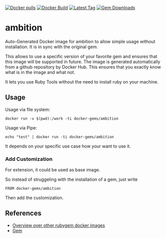 [![Docker pulls](https://img.shields.io/docker/pulls/rubygem/ambition.svg)](https://hub.docker.com/r/rubygem/ambition/)
[![Docker Build](https://img.shields.io/docker/automated/rubygem/ambition.svg)](https://hub.docker.com/r/rubygem/ambition/)
[![Latest Tag](https://img.shields.io/github/tag/docker-rubygem/ambition.svg)](https://hub.docker.com/r/rubygem/ambition/)
[![Gem Downloads](https://img.shields.io/gem/dt/ambition.svg)](https://rubygems.org/gems/ambition/)
# ambition

Auto-Generated Docker image for ambition to allow simple usage without installation.
It is in sync with the original gem.

This allows to use a specific version of your favorite gem and ensures that this image will be supported in future.
The image is generated automatically from a github repository by Docker Hub.
This ensures that you exactly know what is in the image and what not.

It lets you use Ruby Tools without the need to install ruby on your machine.

## Usage

Usage via file system:

`docker run -v $(pwd):/work -ti docker-gems/ambition`

Usage via Pipe:

`echo "test" | docker run -ti docker-gems/ambition`

It depends on your specific use case how your want to use it.

### Add Customization

For extension, it could be used as base image.

So instead of struggeling with the installation of a gem, just write

`FROM docker-gems/ambition`

Then add the customization.

## References

 - [Overview over other rubygem docker images](https://github.com/thinkbot/docker-rubygem)
 - [Gem](https://rubygems.org/gems/ambition/)
